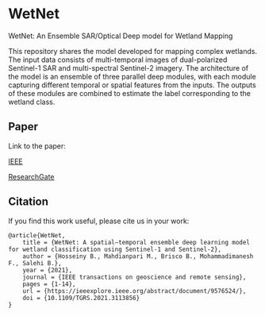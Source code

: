 # WetNet
WetNet: An Ensemble SAR/Optical Deep model for Wetland Mapping

This repository shares the model developed for mapping complex wetlands. The input data consists of multi-temporal images of dual-polarized Sentinel-1 SAR and multi-spectral Sentinel-2 imagery. The architecture of the model is an ensemble of three parallel deep modules, with each module capturing different temporal or spatial features from the inputs. The outputs of these modules are combined to estimate the label corresponding to the wetland class.



## Paper
Link to the paper: 

[IEEE](https://ieeexplore.ieee.org/abstract/document/9576524/) 

[ResearchGate](https://www.researchgate.net/publication/355335892_WetNet_A_Spatial-Temporal_Ensemble_Deep_Learning_Model_for_Wetland_Classification_Using_Sentinel-1_and_Sentinel-2?_tp=eyJjb250ZXh0Ijp7ImZpcnN0UGFnZSI6InByb2ZpbGUiLCJwYWdlIjoicHJvZmlsZSIsInBvc2l0aW9uIjoicGFnZUNvbnRlbnQifX0)

## Citation
If you find this work useful, please cite us in your work:
```
@article{WetNet,
    title = {WetNet: A spatial–temporal ensemble deep learning model for wetland classification using Sentinel-1 and Sentinel-2},
    author = {Hosseiny B., Mahdianpari M., Brisco B., Mohammadimanesh F., Salehi B.},
    year = {2021},
    journal = {IEEE transactions on geoscience and remote sensing},
    pages = {1-14},
    url = {https://ieeexplore.ieee.org/abstract/document/9576524/},
    doi = {10.1109/TGRS.2021.3113856}
}
```
